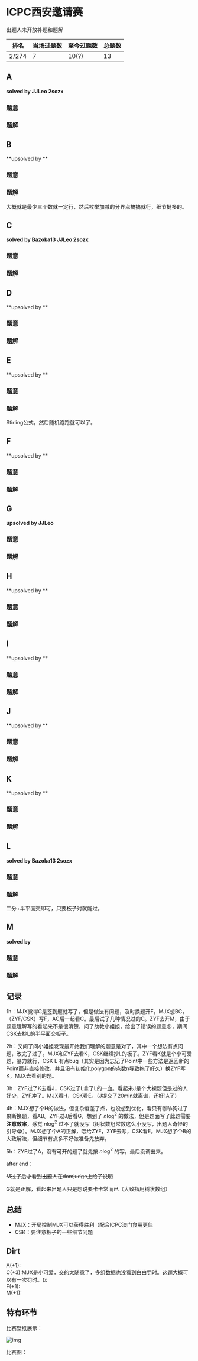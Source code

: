 # ICPC西安邀请赛

<del>出题人未开放补题和题解</del>

| 排名  | 当场过题数 | 至今过题数 | 总题数 |
| ----- | ---------- | ---------- | ------ |
| 2/274 | 7          | 10(?)      | 13     |

## **A**

**solved by JJLeo 2sozx**

### 题意



### 题解



## **B**

**upsolved by **

### 题意



### 题解

大概就是最少三个数就一定行，然后枚举加减的分界点搞搞就行，细节挺多的。

## **C**

**solved by Bazoka13 JJLeo 2sozx**

### 题意



### 题解



## **D**

**upsolved by **

### 题意



### 题解



## **E**

**upsolved by **

### 题意



### 题解

Stirling公式，然后随机跑跑就可以了。

## **F**

**upsolved by **

### 题意



### 题解



## **G**

**upsolved by JJLeo**

### 题意



### 题解



## **H**

**upsolved by **

### 题意



### 题解



## **I**

**upsolved by **

### 题意



### 题解



## **J**

**upsolved by **

### 题意



### 题解



## **K**

**upsolved by **

### 题意



### 题解



## **L**

**solved by Bazoka13 2sozx**

### 题意



### 题解

二分+半平面交即可，只要板子对就能过。

## **M**

**solved by**

### 题意



### 题解



## **记录**

1h：MJX觉得C是签到题就写了，但是做法有问题，及时换题开F，MJX想BC，（ZYF/CSK）写F，AC后一起看C。最后试了几种情况过的C。ZYF去开M，由于题意理解写的看起来不是很清楚，问了助教小姐姐，给出了错误的题意:angry:，期间CSK去抄L的半平面交板子。

2h：又问了问小姐姐发现最开始我们理解的题意是对了，其中一个想法有点问题，改完了过了。MJX和ZYF去看K，CSK继续抄L的板子。ZYF看K就是个小可爱题，暴力就行，CSK L 有点bug（其实是因为忘记了Point中一些方法是返回新的Point而非直接修改，并且没有初始化polygon的点数n导致拖了好久）换ZYF写K，MJX去看别的题。

3h：ZYF过了K去看J，CSK过了L拿了L的一血。看起来J是个大裸题但是过的人好少，ZYF冲了。MJX看H，CSK看E。（J提交了20min就离谱，还好1A了）

4h：MJX想了个H的做法，但复杂度差了点，也没想到优化，看只有咖啡狗过了果断换题，看AB。ZYF过J后看G，想到了 $n\log^2$ 的做法，但是题面写了此题需要**注意效率**，感觉 $n\log^2$ 过不了就没写（树状数组常数这么小没写，出题人奇怪的引导:sob:）。MJX想了个A的正解，喂给ZYF，ZYF去写，CSK看E。MJX想了个B的大致解法，但细节有点多不好做准备先放弃。

5h：ZYF过了A，没有可开的题了就先按 $n\log^2$ 的写，最后没调出来。

after end：

<del>M过了后才看到出题人在domjudge上给了说明</del>

G就是正解，看起来出题人只是想说要卡卡常而已（大致指用树状数组）

## **总结**

- MJX：开局控制MJX可以获得胜利（配合ICPC澳门食用更佳
- CSK：要注意板子的一些细节问题

## **Dirt**

A(+1):<br>C(+3):MJX是小可爱，交的太随意了，多组数据也没看到白白罚时。这题大概可以有一次罚时。(x<br>F(+1):<br>M(+1):

## 特有环节

比赛壁纸展示：

![img](img/西安.jpg)

比赛图：

